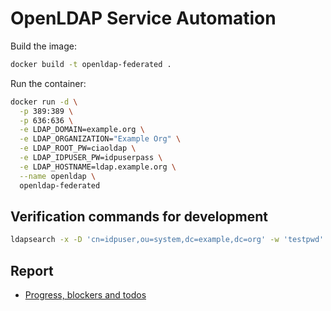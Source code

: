 # OpenLDAP Service Automation

Build the image:
```bash
docker build -t openldap-federated .
```

Run the container:
```bash
docker run -d \
  -p 389:389 \
  -p 636:636 \
  -e LDAP_DOMAIN=example.org \
  -e LDAP_ORGANIZATION="Example Org" \
  -e LDAP_ROOT_PW=ciaoldap \
  -e LDAP_IDPUSER_PW=idpuserpass \
  -e LDAP_HOSTNAME=ldap.example.org \
  --name openldap \
  openldap-federated
```

## Verification commands for development
```bash
ldapsearch -x -D 'cn=idpuser,ou=system,dc=example,dc=org' -w 'testpwd' -b 'uid=user1,ou=people,dc=example,dc=org'
```

## Report
- [Progress, blockers and todos](https://docs.google.com/document/d/13kXmicqnvwM-VU4mUSMKZiNfFI7eMamBXGW1rvczs1E/edit?tab=t.0)
